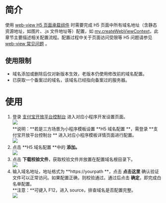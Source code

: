 
# 简介
使用 [web-view H5 页面承载组件](/mini/component/web-view) 时需要完成 H5 页面中所有域名地址（含静态资源地址，如图片、.js 文件地址等）配置，如 [my.createWebViewContext](https://opendocs.alipay.com/mini/api/webview-context)，此章节主要描述相关配置流程。配置过程中关于页面访问受限等 H5 问题请参见 [web-view 常见问题](https://opendocs.alipay.com/mini/component/mg7rvg) 。

## 使用限制

- 域名添加或删除后仅对新版本生效，老版本仍使用修改前的域名配置。<br />
- 已获取一个备案过的域名，该域名已经指向备案过的服务器。<br />

# 使用

1. 登录 [支付宝开放平台控制台](https://openhome.alipay.com/platform/developerIndex.htm) 进入对应小程序开发设置页面。<br />![](http://mdn.alipayobjects.com/afts/img/A*oivsRKr3zg0AAAAAAAAAAAAAAa8wAA/original?bz=openpt_doc&t=O5PwuUsbhERIc5hNapxSJQAAAABkMK8AAAAA#align=left&display=inline&height=969&margin=%5Bobject%20Object%5D&originHeight=969&originWidth=1920&status=done&style=none&width=1920)<br />**说明：**若是三方场景为小程序模板设置  **H5 域名配置 **，需登录 **支付宝开放平台控制台 ** 进入对应小程序模板详情页面进行配置。<br />![](http://mdn.alipayobjects.com/afts/img/A*lykHR6bs4dgAAAAAAAAAAAAAAa8wAA/original?bz=openpt_doc&t=QyHdZN7tSpNVAgBgkejbfAAAAABkMK8AAAAA#align=left&display=inline&height=481&margin=%5Bobject%20Object%5D&originHeight=481&originWidth=1893&status=done&style=none&width=1893)<br />
1. 点击 **H5 域名配置 **中的 **添加。**<br />![](http://mdn.alipayobjects.com/afts/img/A*r6W7TICDRz8AAAAAAAAAAAAAAa8wAA/original?bz=openpt_doc&t=xMk7zkeRTb8Cu7_qQB9ffAAAAABkMK8AAAAA#align=left&display=inline&height=969&margin=%5Bobject%20Object%5D&originHeight=969&originWidth=1920&status=done&style=none&width=1920)<br />
1. 点击 **下载校验文件**，获取校验文件并放置在配置域名根目录下。<br />![](https://gw.alipayobjects.com/zos/skylark-tools/public/files/b9934c7290d57fb8cadf4a993867dd3b.png#align=left&display=inline&height=160&margin=%5Bobject%20Object%5D&originHeight=166&originWidth=772&status=done&style=none&width=746)<br />
1. 输入域名地址，地址格式为 **https://yourpath **，点击 **点击这里** 确认验证文件可以正常访问。如果配置正确，则校验通过。通过后点击 **确定**，即完成白名单配置。<br />**注意：**可键入 F12，进入 source，排查域名是否配置完整。<br />![](https://gw.alipayobjects.com/zos/skylark-tools/public/files/90ed12f210a4c29f96181d4e4a8fa48a.png#align=left&display=inline&height=101&margin=%5Bobject%20Object%5D&originHeight=202&originWidth=396&status=done&style=none&width=198)<br />
